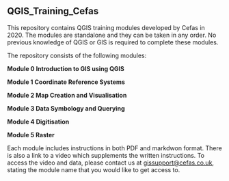 ## QGIS_Training_Cefas
This repository contains QGIS training modules developed by Cefas in 2020. The modules are standalone and they can be taken in any order. No previous knowledge of QGIS or GIS is required to complete these modules. 

The repository consists of the following modules:

**Module 0 Introduction to GIS using QGIS**

**Module 1 Coordinate Reference Systems**

**Module 2 Map Creation and Visualisation**

**Module 3 Data Symbology and Querying**

**Module 4 Digitisation**

**Module 5 Raster**


Each module includes instructions in both PDF and markdwon format. There is also a link to a video which supplements the written instructions. To access the video and data, please contact us at gissupport@cefas.co.uk, stating the module name that you would like to get access to.
